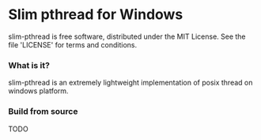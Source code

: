 # Slim pthread for Windows

slim-pthread is free software, distributed under the MIT License. See the file 'LICENSE' for terms and conditions.

### What is it?

slim-pthread is an extremely lightweight implementation of posix thread on windows platform.

### Build from source

TODO

